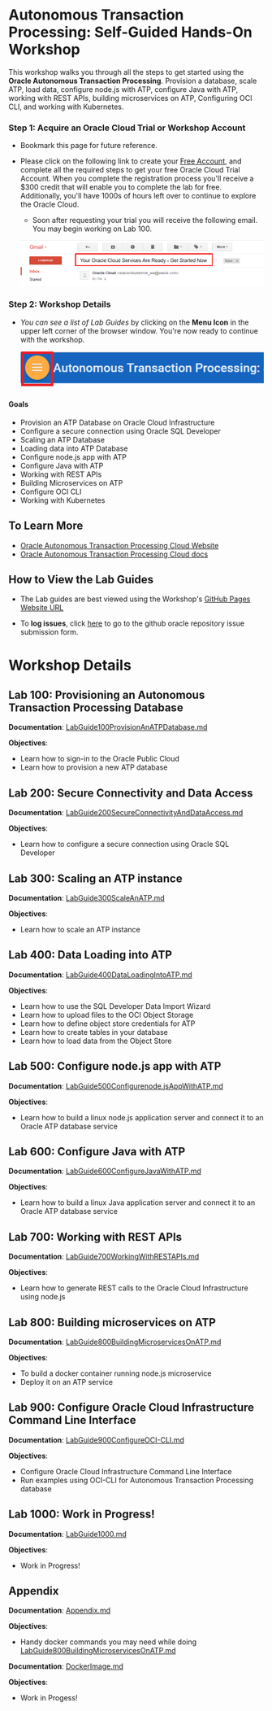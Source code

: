 # Autonomous Transaction Processing: Self-Guided Hands-On Workshop

This workshop walks you through all the steps to get started using the **Oracle Autonomous Transaction Processing**. Provision a database, scale ATP, load data, configure node.js with ATP, configure Java with ATP, working with REST APIs, building microservices on ATP, Configuring OCI CLI, and working with Kubernetes.

### **Step 1**: Acquire an Oracle Cloud Trial or Workshop Account

- Bookmark this page for future reference.

- Please click on the following link to create your <a class=“trial-link” href="https://myservices.us.oraclecloud.com/mycloud/signup?language=en&sourceType=:ex:tb:::RC_NAMK181011P00041:ATPHOL&SC=:ex:tb:::RC_NAMK181011P00041:ATPHOL&pcode=NAMK181011P00041" target="_trial">Free Account</a>, and complete all the required steps to get your free Oracle Cloud Trial Account. When you complete the registration process you'll receive a $300 credit that will enable you to complete the lab for free.  Additionally, you'll have 1000s of hours left over to continue to explore the Oracle Cloud.

  - Soon after requesting your trial you will receive the following email. You may begin working on Lab 100.

  ![](images/readme/code_9.png)


### **Step 2**: Workshop Details

- _You can see a list of Lab Guides_ by clicking on the **Menu Icon** in the upper left corner of the browser window. You're now ready to continue with the workshop.

  ![](images/readme/Menu.png)

#### Goals
- Provision an ATP Database on Oracle Cloud Infrastructure
- Configure a secure connection using Oracle SQL Developer
- Scaling an ATP Database
- Loading data into ATP Database
- Configure node.js app with ATP
- Configure Java with ATP
- Working with REST APIs
- Building Microservices on ATP
- Configure OCI CLI
- Working with Kubernetes

## To Learn More
 - [Oracle Autonomous Transaction Processing Cloud Website](https://www.oracle.com/database/autonomous-transaction-processing.html)
 - [Oracle Autonomous Transaction Processing Cloud docs](https://docs.oracle.com/en/cloud/paas/atp-cloud/index.html)
 
## How to View the Lab Guides

- The Lab guides are best viewed using the Workshop's [GitHub Pages Website URL](https://oracle.github.io/learning-library/workshops/autonomous-transaction-processing/) 

- To **log issues**, click [here](https://github.com/cloudsolutionhubs/autonomous-transaction-processing/issues/new) to go to the github oracle repository issue submission form.

# Workshop Details

## Lab 100: Provisioning an Autonomous Transaction Processing Database

**Documentation**: [LabGuide100ProvisionAnATPDatabase.md](LabGuide100ProvisionAnATPDatabase.md)

**Objectives**:

- Learn how to sign-in to the Oracle Public Cloud
- Learn how to provision a new ATP database

## Lab 200: Secure Connectivity and Data Access

**Documentation**: [LabGuide200SecureConnectivityAndDataAccess.md](LabGuide200SecureConnectivityAndDataAccess.md)

**Objectives**:

- Learn how to configure a secure connection using Oracle SQL Developer

## Lab 300: Scaling an ATP instance

**Documentation**: [LabGuide300ScaleAnATP.md](LabGuide300ScaleAnATP.md)

**Objectives**:

- Learn how to scale an ATP instance

## Lab 400: Data Loading into ATP

**Documentation**: [LabGuide400DataLoadingIntoATP.md](LabGuide400DataLoadingIntoATP.md)

**Objectives**:

- Learn how to use the SQL Developer Data Import Wizard
- Learn how to upload files to the OCI Object Storage
- Learn how to define object store credentials for ATP
- Learn how to create tables in your database
- Learn how to load data from the Object Store

## Lab 500: Configure node.js app with ATP

**Documentation**: [LabGuide500Configurenode.jsAppWithATP.md](LabGuide500Configurenode.jsAppWithATP.md)

**Objectives**:

- Learn how to build a linux node.js application server and connect it to an Oracle ATP database service

## Lab 600: Configure Java with ATP

**Documentation**: [LabGuide600ConfigureJavaWithATP.md](LabGuide600ConfigureJavaWithATP.md)

**Objectives**: 

- Learn how to build a linux Java application server and connect it to an Oracle ATP database service

## Lab 700: Working with REST APIs

**Documentation**: [LabGuide700WorkingWithRESTAPIs.md](LabGuide700WorkingWithRESTAPIs.md)

**Objectives**:

- Learn how to generate REST calls to the Oracle Cloud Infrastructure using node.js

## Lab 800: Building microservices on ATP

**Documentation**: [LabGuide800BuildingMicroservicesOnATP.md](LabGuide800BuildingMicroservicesOnATP.md)

**Objectives**:

- To build a docker container running node.js microservice
- Deploy it on an ATP service

## Lab 900: Configure Oracle Cloud Infrastructure Command Line Interface

**Documentation**: [LabGuide900ConfigureOCI-CLI.md](LabGuide900ConfigureOCI-CLI.md)

**Objectives**:

- Configure Oracle Cloud Infrastructure Command Line Interface
- Run examples using OCI-CLI for Autonomous Transaction Processing database

## Lab 1000: Work in Progress!

**Documentation**: [LabGuide1000.md](LabGuide1000.md)

**Objectives**:

- Work in Progress! 

## Appendix

**Documentation**: [Appendix.md](Appendix.md)

**Objectives**:

- Handy docker commands you may need while doing <a href="./LabGuide800BuildingMicroservicesOnATP.md" target="_blank">LabGuide800BuildingMicroservicesOnATP.md</a>

**Documentation**: [DockerImage.md](DockerImage.md)

**Objectives**:

- Work in Progess!